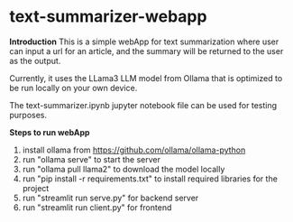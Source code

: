 # text-summarizer-webapp

**Introduction**
This is a simple webApp for text summarization where user can input a url for an article,
and the summary will be returned to the user as the output.

Currently, it uses the LLama3 LLM model from Ollama that is optimized to be run locally on
your own device.

The text-summarizer.ipynb jupyter notebook file can be used for testing purposes.

**Steps to run webApp**

1. install ollama from https://github.com/ollama/ollama-python
2. run "ollama serve" to start the server
3. run "ollama pull llama2" to download the model locally
4. run "pip install -r requirements.txt" to install required libraries for the project
5. run "streamlit run serve.py" for backend server
6. run "streamlit run client.py" for frontend
